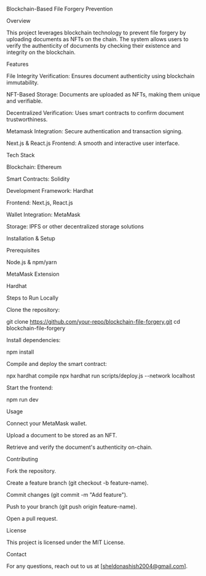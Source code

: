 Blockchain-Based File Forgery Prevention

Overview

This project leverages blockchain technology to prevent file forgery by uploading documents as NFTs on the chain. The system allows users to verify the authenticity of documents by checking their existence and integrity on the blockchain.

Features

File Integrity Verification: Ensures document authenticity using blockchain immutability.

NFT-Based Storage: Documents are uploaded as NFTs, making them unique and verifiable.

Decentralized Verification: Uses smart contracts to confirm document trustworthiness.

Metamask Integration: Secure authentication and transaction signing.

Next.js & React.js Frontend: A smooth and interactive user interface.

Tech Stack

Blockchain: Ethereum

Smart Contracts: Solidity

Development Framework: Hardhat

Frontend: Next.js, React.js

Wallet Integration: MetaMask

Storage: IPFS or other decentralized storage solutions

Installation & Setup

Prerequisites

Node.js & npm/yarn

MetaMask Extension

Hardhat

Steps to Run Locally

Clone the repository:

git clone https://github.com/your-repo/blockchain-file-forgery.git
cd blockchain-file-forgery

Install dependencies:

npm install

Compile and deploy the smart contract:

npx hardhat compile
npx hardhat run scripts/deploy.js --network localhost

Start the frontend:

npm run dev

Usage

Connect your MetaMask wallet.

Upload a document to be stored as an NFT.

Retrieve and verify the document's authenticity on-chain.

Contributing

Fork the repository.

Create a feature branch (git checkout -b feature-name).

Commit changes (git commit -m "Add feature").

Push to your branch (git push origin feature-name).

Open a pull request.

License

This project is licensed under the MIT License.

Contact

For any questions, reach out to us at [sheldonashish2004@gmail.com].
